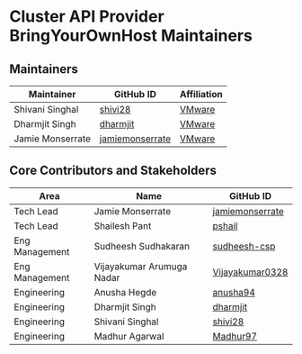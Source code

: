 # Cluster API Provider BringYourOwnHost Maintainers

## Maintainers

| Maintainer       | GitHub ID                                              | Affiliation                              |
|------------------|--------------------------------------------------------|------------------------------------------|
| Shivani Singhal  | [shivi28](https://github.com/shivi28 )                 | [VMware](https://www.github.com/vmware/) |
| Dharmjit Singh   | [dharmjit](https://github.com/dharmjit/ )              | [VMware](https://www.github.com/vmware/) |
| Jamie Monserrate | [jamiemonserrate](https://github.com/jamiemonserrate ) | [VMware](https://www.github.com/vmware/) |

## Core Contributors and Stakeholders

| Area | Name | GitHub ID |
|------|--------|------|
| Tech Lead | Jamie Monserrate | [jamiemonserrate](https://github.com/jamiemonserrate) |
| Tech Lead  | Shailesh Pant | [pshail](https://github.com/pshail) |
| Eng Management | Sudheesh Sudhakaran |[sudheesh-csp](https://github.com/sudheesh-csp) |
| Eng Management | Vijayakumar Arumuga Nadar |[Vijayakumar0328](https://github.com/Vijayakumar0328) |
| Engineering | Anusha Hegde |[anusha94](https://github.com/anusha94) |
| Engineering | Dharmjit Singh |[dharmjit](https://github.com/dharmjit/) |
| Engineering | Shivani Singhal |[shivi28](https://github.com/shivi28) |
| Engineering | Madhur Agarwal |[Madhur97](https://github.com/Madhur97) |
